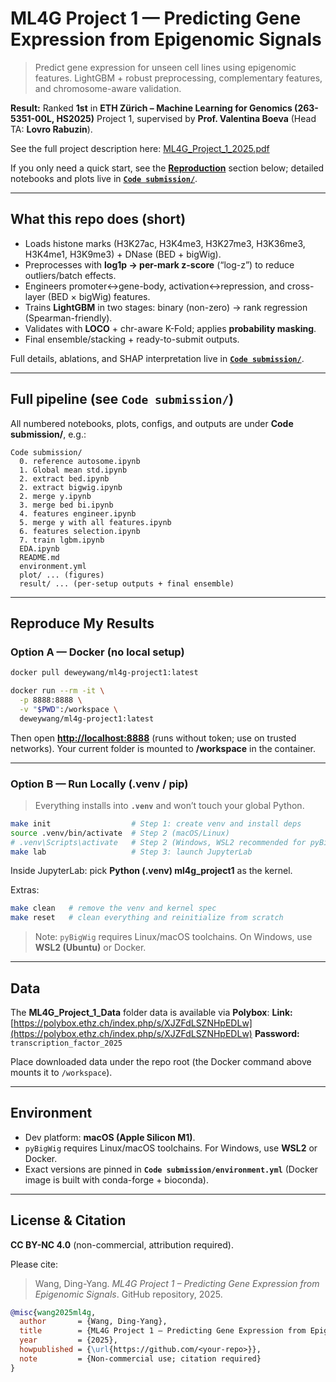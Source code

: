 # ML4G Project 1 — Predicting Gene Expression from Epigenomic Signals

> Predict gene expression for unseen cell lines using epigenomic features.
> LightGBM + robust preprocessing, complementary features, and chromosome-aware validation.

**Result:** Ranked **1st** in **ETH Zürich – Machine Learning for Genomics (263-5351-00L, HS2025)** Project 1, supervised by **Prof. Valentina Boeva** (Head TA: **Lovro Rabuzin**).

See the full project description here: [ML4G_Project_1_2025.pdf](./ML4G_Project_1_2025.pdf)

If you only need a quick start, see the **[Reproduction](#-Reproduce-My-Results)** section below; detailed notebooks and plots live in **[`Code submission/`](./Code%20submission/)**.


---

## What this repo does (short)

* Loads histone marks (H3K27ac, H3K4me3, H3K27me3, H3K36me3, H3K4me1, H3K9me3) + DNase (BED + bigWig).
* Preprocesses with **log1p → per-mark z-score** (“log-z”) to reduce outliers/batch effects.
* Engineers promoter↔gene-body, activation↔repression, and cross-layer (BED × bigWig) features.
* Trains **LightGBM** in two stages: binary (non-zero) → rank regression (Spearman-friendly).
* Validates with **LOCO** + chr-aware K-Fold; applies **probability masking**.
* Final ensemble/stacking + ready-to-submit outputs.

Full details, ablations, and SHAP interpretation live in **[`Code submission/`](./Code%20submission/)**.

---

## Full pipeline (see `Code submission/`)

All numbered notebooks, plots, configs, and outputs are under **Code submission/**, e.g.:

```
Code submission/
  0. reference autosome.ipynb
  1. Global mean std.ipynb
  2. extract bed.ipynb
  2. extract bigwig.ipynb
  2. merge y.ipynb
  3. merge bed bi.ipynb
  4. features engineer.ipynb
  5. merge y with all features.ipynb
  6. features selection.ipynb
  7. train lgbm.ipynb
  EDA.ipynb
  README.md
  environment.yml
  plot/ ... (figures)
  result/ ... (per-setup outputs + final ensemble)
```

---

## Reproduce My Results

### Option A — Docker (no local setup)

```bash
docker pull deweywang/ml4g-project1:latest

docker run --rm -it \
  -p 8888:8888 \
  -v "$PWD":/workspace \
  deweywang/ml4g-project1:latest
```

Then open **[http://localhost:8888](http://localhost:8888)** (runs without token; use on trusted networks).
Your current folder is mounted to **/workspace** in the container.

---

### Option B — Run Locally (.venv / pip)

> Everything installs into **`.venv`** and won’t touch your global Python.

```bash
make init                  # Step 1: create venv and install deps
source .venv/bin/activate  # Step 2 (macOS/Linux)
# .venv\Scripts\activate   # Step 2 (Windows, WSL2 recommended for pyBigWig)
make lab                   # Step 3: launch JupyterLab
```

Inside JupyterLab: pick **Python (.venv) ml4g_project1** as the kernel.

Extras:

```bash
make clean   # remove the venv and kernel spec
make reset   # clean everything and reinitialize from scratch
```

> Note: `pyBigWig` requires Linux/macOS toolchains. On Windows, use **WSL2 (Ubuntu)** or Docker.

---

## Data

The **ML4G_Project_1_Data** folder data is available via **Polybox**:
**Link:** [https://polybox.ethz.ch/index.php/s/XJZFdLSZNHpEDLw](https://polybox.ethz.ch/index.php/s/XJZFdLSZNHpEDLw)
**Password:** `transcription_factor_2025`

Place downloaded data under the repo root (the Docker command above mounts it to `/workspace`).

---

## Environment

* Dev platform: **macOS (Apple Silicon M1)**.
* `pyBigWig` requires Linux/macOS toolchains. For Windows, use **WSL2** or Docker.
* Exact versions are pinned in **`Code submission/environment.yml`** (Docker image is built with conda-forge + bioconda).

---

## License & Citation

**CC BY-NC 4.0** (non-commercial, attribution required).

Please cite:

> Wang, Ding-Yang. *ML4G Project 1 – Predicting Gene Expression from Epigenomic Signals*. GitHub repository, 2025.

```bibtex
@misc{wang2025ml4g,
  author       = {Wang, Ding-Yang},
  title        = {ML4G Project 1 – Predicting Gene Expression from Epigenomic Signals},
  year         = {2025},
  howpublished = {\url{https://github.com/<your-repo>}},
  note         = {Non-commercial use; citation required}
}
```
